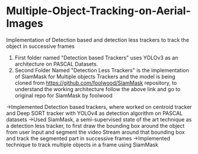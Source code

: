 # Multiple-Object-Tracking-on-Aerial-Images
Implementation of Detection based and detection less trackers to track the object in successive frames

1. First folder named "Detection based Trackers" uses YOLOv3 as an architecture on PASCAL Datasets.
2. Second Folder Named "Detection Less Trackers" is the implementation of SiamMask for Multiple objects Trackers and the model is being cloned from https://github.com/foolwood/SiamMask repository, to understand the working architecture follow the above link and go to original repo for SiamMask by foolwood

->Implemented Detection based trackers, where worked on centroid tracker and Deep SORT tracker with YOLOv4 as detection algorithm on PASCAL datasets
->Used SiamMask, a semi-supervised state of the art technique as a detection less tracker, to first draw the bounding box around the object from user Input and segment   the video Stream around that bounding box and track the segmented part in successive frames
->Implemented technique to track multiple objects in a frame using SiamMask

